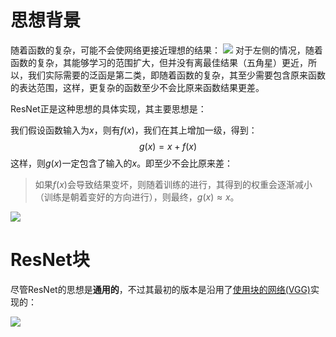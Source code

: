 # 思想背景
随着函数的复杂，可能不会使网络更接近理想的结果：
![](Pasted%20image%2020230827173318.png)
对于左侧的情况，随着函数的复杂，其能够学习的范围扩大，但并没有离最佳结果（五角星）更近，所以，我们实际需要的泛函是第二类，即随着函数的复杂，其至少需要包含原来函数的表达范围，这样，更复杂的函数至少不会比原来函数结果更差。

ResNet正是这种思想的具体实现，其主要思想是：

我们假设函数输入为$x$，则有$f(x)$，我们在其上增加一级，得到：
$$
g(x) = x + f(x)
$$
这样，则$g(x)$一定包含了输入的$x$。即至少不会比原来差：

> 如果$f(x)$会导致结果变坏，则随着训练的进行，其得到的权重会逐渐减小（训练是朝着变好的方向进行），则最终，$g(x) \approx x$。

![](Pasted%20image%2020230827175533.png)

# ResNet块
尽管ResNet的思想是**通用的**，不过其最初的版本是沿用了[使用块的网络(VGG)](使用块的网络(VGG).md)实现的：

![](Pasted%20image%2020230827182128.png)
